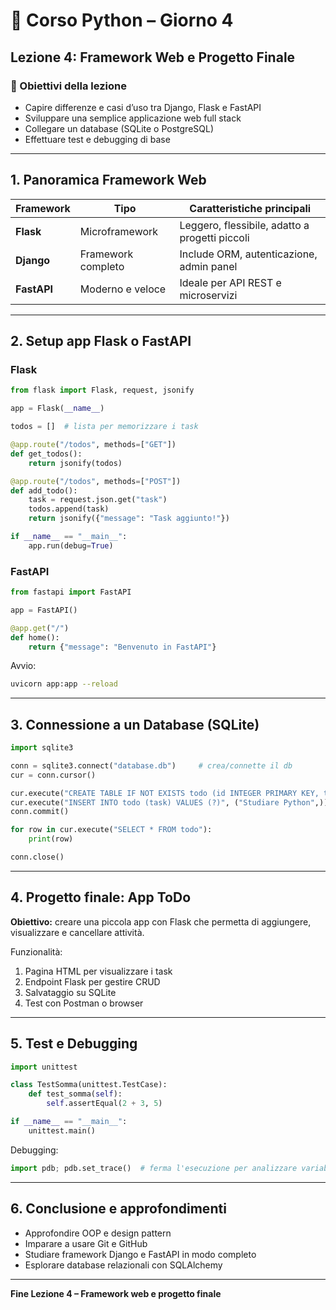 # 🐍 Corso Python – Giorno 4

## Lezione 4: Framework Web e Progetto Finale

### 🎯 Obiettivi della lezione

- Capire differenze e casi d’uso tra Django, Flask e FastAPI
- Sviluppare una semplice applicazione web full stack
- Collegare un database (SQLite o PostgreSQL)
- Effettuare test e debugging di base

---

## 1. Panoramica Framework Web

| Framework         | Tipo               | Caratteristiche principali                     |
| ----------------- | ------------------ | ---------------------------------------------- |
| **Flask**   | Microframework     | Leggero, flessibile, adatto a progetti piccoli |
| **Django**  | Framework completo | Include ORM, autenticazione, admin panel       |
| **FastAPI** | Moderno e veloce   | Ideale per API REST e microservizi             |

---

## 2. Setup app Flask o FastAPI

### Flask

```python
from flask import Flask, request, jsonify

app = Flask(__name__)

todos = []  # lista per memorizzare i task

@app.route("/todos", methods=["GET"])
def get_todos():
    return jsonify(todos)

@app.route("/todos", methods=["POST"])
def add_todo():
    task = request.json.get("task")
    todos.append(task)
    return jsonify({"message": "Task aggiunto!"})

if __name__ == "__main__":
    app.run(debug=True)
```

### FastAPI

```python
from fastapi import FastAPI

app = FastAPI()

@app.get("/")
def home():
    return {"message": "Benvenuto in FastAPI"}
```

Avvio:

```bash
uvicorn app:app --reload
```

---

## 3. Connessione a un Database (SQLite)

```python
import sqlite3

conn = sqlite3.connect("database.db")     # crea/connette il db
cur = conn.cursor()

cur.execute("CREATE TABLE IF NOT EXISTS todo (id INTEGER PRIMARY KEY, task TEXT)")
cur.execute("INSERT INTO todo (task) VALUES (?)", ("Studiare Python",))
conn.commit()

for row in cur.execute("SELECT * FROM todo"):
    print(row)

conn.close()
```

---

## 4. Progetto finale: App ToDo

**Obiettivo:** creare una piccola app con Flask che permetta di aggiungere, visualizzare e cancellare attività.

Funzionalità:

1. Pagina HTML per visualizzare i task
2. Endpoint Flask per gestire CRUD
3. Salvataggio su SQLite
4. Test con Postman o browser

---

## 5. Test e Debugging

```python
import unittest

class TestSomma(unittest.TestCase):
    def test_somma(self):
        self.assertEqual(2 + 3, 5)

if __name__ == "__main__":
    unittest.main()
```

Debugging:

```python
import pdb; pdb.set_trace()  # ferma l'esecuzione per analizzare variabili
```

---

## 6. Conclusione e approfondimenti

- Approfondire OOP e design pattern
- Imparare a usare Git e GitHub
- Studiare framework Django e FastAPI in modo completo
- Esplorare database relazionali con SQLAlchemy

---

**Fine Lezione 4 – Framework web e progetto finale**
